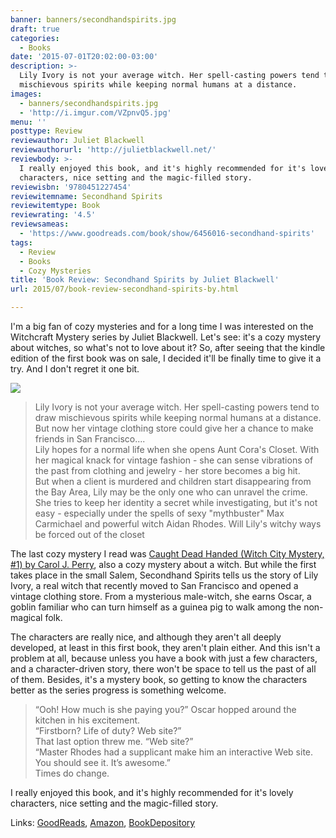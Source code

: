 ```yaml
---
banner: banners/secondhandspirits.jpg
draft: true
categories:
  - Books
date: '2015-07-01T20:02:00-03:00'
description: >-
  Lily Ivory is not your average witch. Her spell-casting powers tend to draw
  mischievous spirits while keeping normal humans at a distance.
images:
  - banners/secondhandspirits.jpg
  - 'http://i.imgur.com/VZpnvQ5.jpg'
menu: ''
posttype: Review
reviewauthor: Juliet Blackwell
reviewauthorurl: 'http://julietblackwell.net/'
reviewbody: >-
  I really enjoyed this book, and it's highly recommended for it's lovely
  characters, nice setting and the magic-filled story.
reviewisbn: '9780451227454'
reviewitemname: Secondhand Spirits
reviewitemtype: Book
reviewrating: '4.5'
reviewsameas:
  - 'https://www.goodreads.com/book/show/6456016-secondhand-spirits'
tags:
  - Review
  - Books
  - Cozy Mysteries
title: 'Book Review: Secondhand Spirits by Juliet Blackwell'
url: 2015/07/book-review-secondhand-spirits-by.html

---
```


I'm a big fan of cozy mysteries and for a long time I was interested on the Witchcraft Mystery series by Juliet Blackwell. 
Let's see: it's a cozy mystery about witches, so what's not to love about it? 
So, after seeing that the kindle edition of the first book was on sale, 
I decided it'll be finally time to give it a try. And I don't regret it one bit. 

<!--more-->

<img src="http://i.imgur.com/VZpnvQ5.jpg" class="vertical">

> Lily Ivory is not your average witch. Her spell-casting powers tend to draw 
mischievous spirits while keeping normal humans at a distance. 
But now her vintage clothing store could give her a chance to make friends in San Francisco....  
Lily hopes for a normal life when she opens Aunt Cora's Closet. With her magical knack for vintage fashion - 
she can sense vibrations of the past from clothing and jewelry - her store becomes a big hit.  
But when a client is murdered and children start disappearing from the Bay Area, 
Lily may be the only one who can unravel the crime. She tries to keep her identity a secret while investigating, 
but it's not easy - especially under the spells of sexy "mythbuster" Max Carmichael and powerful witch Aidan Rhodes. 
Will Lily's witchy ways be forced out of the closet

The last cozy mystery I read was 
[Caught Dead Handed (Witch City Mystery, #1) by Carol J. Perry](http://www.bookdepository.com/Caught-Dead-Handed-Carol-J-Perry/9781617733697?a_aid=thiagomgd), 
also a cozy mystery about a witch. 
But while the first takes place in the small Salem, Secondhand Spirits tells us the story of Lily Ivory, 
a real witch that recently moved to San Francisco and opened a vintage clothing store. 
From a mysterious male-witch, she earns Oscar, 
a goblin familiar who can turn himself as a guinea pig to walk among the non-magical folk.

The characters are really nice, and although they aren't all deeply developed, at least in this first book, 
they aren't plain either. And this isn't a problem at all, because unless you have a book with just a few characters, 
and a character-driven story, there won't be space to tell us the past of all of them. 
Besides, it's a mystery book, so getting to know the characters better as the series progress is something welcome.

> “Ooh! How much is she paying you?” Oscar hopped around the kitchen in his excitement.  
“Firstborn? Life of duty? Web site?”  
That last option threw me. “Web site?”  
“Master Rhodes had a supplicant make him an interactive Web site. You should see it. It’s awesome.”  
Times do change.

I really enjoyed this book, and it's highly recommended for it's lovely characters, nice setting and the magic-filled story.

Links: [GoodReads](https://www.goodreads.com/book/show/6456016-secondhand-spirits), 
[Amazon](http://amzn.to/2crF2qC), 
[BookDepository](http://www.bookdepository.com/Secondhand-Spirits-Juliet-Blackwell/9780451227454?&a_aid=thiagomgd)

